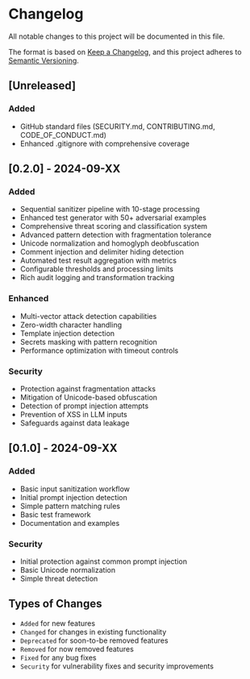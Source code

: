 # Changelog

All notable changes to this project will be documented in this file.

The format is based on [Keep a Changelog](https://keepachangelog.com/en/1.0.0/), and this project adheres to [Semantic Versioning](https://semver.org/spec/v2.0.0.html).

## [Unreleased]

### Added
- GitHub standard files (SECURITY.md, CONTRIBUTING.md, CODE_OF_CONDUCT.md)
- Enhanced .gitignore with comprehensive coverage

## [0.2.0] - 2024-09-XX

### Added
- Sequential sanitizer pipeline with 10-stage processing
- Enhanced test generator with 50+ adversarial examples
- Comprehensive threat scoring and classification system
- Advanced pattern detection with fragmentation tolerance
- Unicode normalization and homoglyph deobfuscation
- Comment injection and delimiter hiding detection
- Automated test result aggregation with metrics
- Configurable thresholds and processing limits
- Rich audit logging and transformation tracking

### Enhanced
- Multi-vector attack detection capabilities
- Zero-width character handling
- Template injection detection
- Secrets masking with pattern recognition
- Performance optimization with timeout controls

### Security
- Protection against fragmentation attacks
- Mitigation of Unicode-based obfuscation
- Detection of prompt injection attempts
- Prevention of XSS in LLM inputs
- Safeguards against data leakage

## [0.1.0] - 2024-09-XX

### Added
- Basic input sanitization workflow
- Initial prompt injection detection
- Simple pattern matching rules
- Basic test framework
- Documentation and examples

### Security
- Initial protection against common prompt injection
- Basic Unicode normalization
- Simple threat detection

## Types of Changes

- `Added` for new features
- `Changed` for changes in existing functionality
- `Deprecated` for soon-to-be removed features
- `Removed` for now removed features
- `Fixed` for any bug fixes
- `Security` for vulnerability fixes and security improvements